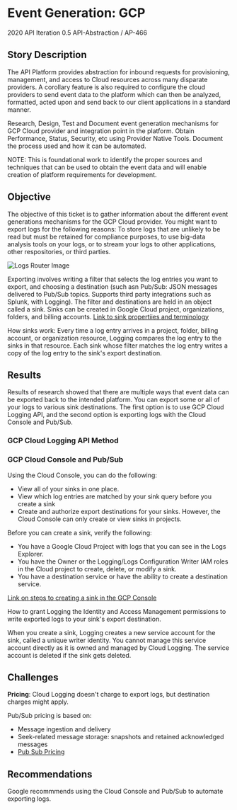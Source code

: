 # Event Generation: GCP
2020 API Iteration 0.5
API-Abstraction / AP-466

## Story Description
The API Platform provides abstraction for inbound requests for provisioning, management, and access to Cloud resources across many disparate providers.   A corollary feature is also required to configure the cloud providers to send event data to the platform which can then be analyzed, formatted, acted upon and send back to our client applications in a standard manner. 

Research, Design, Test and Document event generation mechanisms for GCP Cloud provider and integration point in the platform. Obtain Performance, Status, Security, etc using Provider Native Tools. Document the process used and how it can be automated.

NOTE:  This is foundational work to identify the proper sources and techniques that can be used to obtain the event data and will enable creation of platform requirements for development.

## Objective
The objective of this ticket is to gather information about the different event generations mechanisms for the GCP Cloud provider. You might want to export logs for the following reasons: To store logs that are unlikely to be read but must be retained for compliance purposes, to use big-data analysis tools on your logs, or to stream your logs to other applications, other respositories, or third parties.

![Logs Router Image](https://cloud.google.com/logging/docs/images/logs-router-image.png)

Exporting involves writing a filter that selects the log entries you want to export, and choosing a destination (such asn Pub/Sub: JSON messages delivered to Pub/Sub topics. Supports third party integrations such as Splunk, with Logging). The filter and destinations are held in an object called a sink. Sinks can be created in Google Cloud project, organizations, folders, and billing accounts. [Link to sink propertiies and terminology](https://cloud.google.com/logging/docs/export#sink-terms)

How sinks work: Every time a log entry arrives in a project, folder, billing account, or organization resource, Logging compares the log entry to the sinks in that resource. Each sink whose filter matches the log entry writes a copy of the log entry to the sink's export destination.


## Results
Results of research showed that there are multiple ways that event data can be exported back to the intended platform. You can export some or all of your logs to various sink destinations. The first option is to use GCP Cloud Logging API, and the second option is exporting logs with the Cloud Console and Pub/Sub.

### GCP Cloud Logging API Method

### GCP Cloud Console and Pub/Sub
Using the Cloud Console, you can do the following:
- View all of your sinks in one place.
- View which log entries are matched by your sink query before you create a sink
- Create and authorize export destinations for your sinks.
However, the Cloud Console can only create or view sinks in projects.

Before you can create a sink, verify the following:
* You have a Google Cloud Project with logs that you can see in the Logs Explorer.
* You have the Owner or the Logging/Logs Configuration Writer IAM roles in the Cloud project to create, delete, or modify a sink. 
* You have a destination service or have the ability to create a destination service.

[Link on steps to creating a sink in the GCP Console](https://cloud.google.com/logging/docs/export/configure_export_v2#creating_sink)

How to grant Logging the Identity and Access Management permissions to write exported logs to your sink's export destination.

When you create a sink, Logging creates a new service account for the sink, called a unique writer identity. You cannot manage this service account directly as it is owned and managed by Cloud Logging. The service account is deleted if the sink gets deleted.


## Challenges
**Pricing**: Cloud Logging doesn't charge to export logs, but destination charges might apply.

Pub/Sub pricing is based on:

* Message ingestion and delivery
* Seek-related message storage: snapshots and retained acknowledged messages
* [Pub Sub Pricing](https://cloud.google.com/pubsub/pricing)

## Recommendations
Google recommmends using the Cloud Console and Pub/Sub to automate exporting logs.

